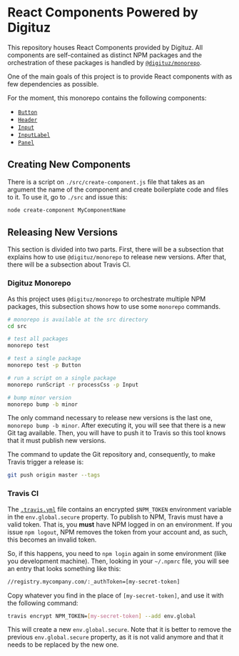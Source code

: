 # React Components Powered by Digituz

This repository houses React Components provided by Digituz. All components are self-contained as distinct NPM packages and the orchestration of these packages is handled by [`@digituz/monorepo`](https://github.com/Digituz/monorepo).

One of the main goals of this project is to provide React components with as few dependencies as possible.

For the moment, this monorepo contains the following components:

- [`Button`](./src/Button)
- [`Header`](./src/Header)
- [`Input`](./src/Input)
- [`InputLabel`](./src/InputLabel)
- [`Panel`](./src/Panel)

## Creating New Components

There is a script on `./src/create-component.js` file that takes as an argument the name of the component and create boilerplate code and files to it. To use it, go to `./src` and issue this:

```bash
node create-component MyComponentName
```

## Releasing New Versions

This section is divided into two parts. First, there will be a subsection that explains how to use `@digituz/monorepo` to release new versions. After that, there will be a subsection about Travis CI.

### Digituz Monorepo

As this project uses `@digituz/monorepo` to orchestrate multiple NPM packages, this subsection shows how to use some `monorepo` commands.

```bash
# monorepo is available at the src directory
cd src

# test all packages
monorepo test

# test a single package
monorepo test -p Button

# run a script on a single package
monorepo runScript -r processCss -p Input

# bump minor version
monorepo bump -b minor
```

The only command necessary to release new versions is the last one, `monorepo bump -b minor`. After executing it, you will see that there is a new Git tag available. Then, you will have to push it to Travis so this tool knows that it must publish new versions.

The command to update the Git repository and, consequently, to make Travis trigger a release is:

```bash
git push origin master --tags
```

### Travis CI

The [`.travis.yml`](./.travis.yml) file contains an encrypted `$NPM_TOKEN` environment variable in the `env.global.secure` property. To publish to NPM, Travis must have a valid token. That is, you **must** have NPM logged in on an environment. If you issue `npm logout`, NPM removes the token from your account and, as such, this becomes an invalid token.

So, if this happens, you need to `npm login` again in some environment (like you development machine). Then, looking in your `~/.npmrc` file, you will see an entry that looks something like this:

```bash
//registry.mycompany.com/:_authToken=[my-secret-token]
```

Copy whatever you find in the place of `[my-secret-token]`, and use it with the following command:

```bash
travis encrypt NPM_TOKEN=[my-secret-token] --add env.global
```

This will create a new `env.global.secure`. Note that it is better to remove the previous `env.global.secure` property, as it is not valid anymore and that it needs to be replaced by the new one.
